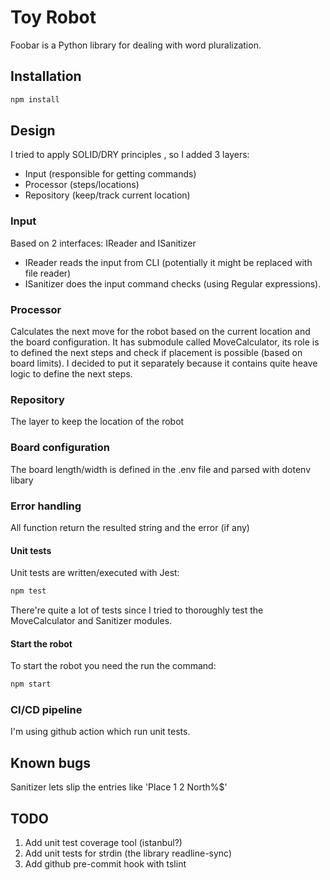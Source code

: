 # Toy Robot

Foobar is a Python library for dealing with word pluralization.

## Installation

```bash
npm install
```

## Design
I tried to apply SOLID/DRY principles , so I added 3 layers:
* Input (responsible for getting  commands)
* Processor (steps/locations)
* Repository (keep/track current location)

### Input
Based on 2 interfaces: IReader and ISanitizer
  * IReader reads the input from CLI (potentially it might be replaced with file reader)
  * ISanitizer does the input command checks (using Regular expressions). 

### Processor
Calculates the next move for the robot based on the current location and the board configuration.
It has submodule called MoveCalculator, its role is to defined the next steps and check if 
placement is possible (based on board limits).
I decided to put it separately because it contains quite heave logic to define the next steps.

### Repository

The layer to keep the location of the robot 

### Board configuration
The board length/width is defined in the .env file and parsed with dotenv libary 

### Error handling 
All function return the resulted string and the error (if any)


#### Unit tests
Unit tests are written/executed with Jest:
```bash
npm test
```
There're quite a lot of tests since I tried to thoroughly test the MoveCalculator and Sanitizer modules.

#### Start the robot
To start the robot you need the run the command:
```bash
npm start
```

### CI/CD pipeline

I'm using github action which run unit tests.

## Known bugs
Sanitizer lets slip the entries like 'Place 1 2 North%$'

## TODO
1. Add unit test coverage tool (istanbul?)
2. Add unit tests for  strdin (the library readline-sync)
3. Add github pre-commit hook with tslint
